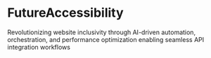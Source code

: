 # FutureAccessibility
Revolutionizing website inclusivity through AI-driven automation, orchestration, and performance optimization enabling seamless API integration workflows
